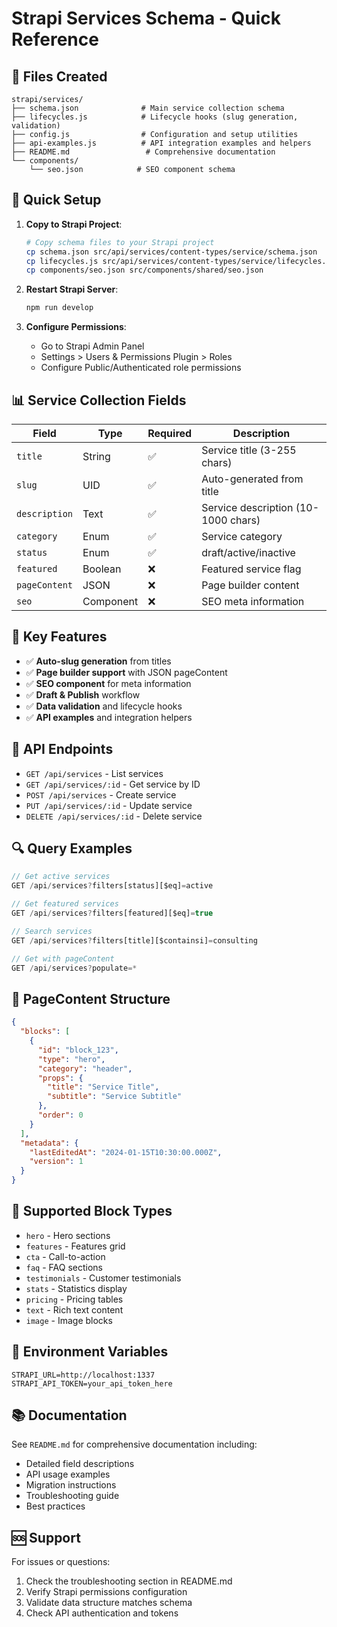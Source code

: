 # Strapi Services Schema - Quick Reference

## 📁 Files Created

```
strapi/services/
├── schema.json              # Main service collection schema
├── lifecycles.js            # Lifecycle hooks (slug generation, validation)
├── config.js                # Configuration and setup utilities
├── api-examples.js          # API integration examples and helpers
├── README.md                 # Comprehensive documentation
└── components/
    └── seo.json            # SEO component schema
```

## 🚀 Quick Setup

1. **Copy to Strapi Project**:
   ```bash
   # Copy schema files to your Strapi project
   cp schema.json src/api/services/content-types/service/schema.json
   cp lifecycles.js src/api/services/content-types/service/lifecycles.js
   cp components/seo.json src/components/shared/seo.json
   ```

2. **Restart Strapi Server**:
   ```bash
   npm run develop
   ```

3. **Configure Permissions**:
   - Go to Strapi Admin Panel
   - Settings > Users & Permissions Plugin > Roles
   - Configure Public/Authenticated role permissions

## 📊 Service Collection Fields

| Field | Type | Required | Description |
|-------|------|----------|-------------|
| `title` | String | ✅ | Service title (3-255 chars) |
| `slug` | UID | ✅ | Auto-generated from title |
| `description` | Text | ✅ | Service description (10-1000 chars) |
| `category` | Enum | ✅ | Service category |
| `status` | Enum | ✅ | draft/active/inactive |
| `featured` | Boolean | ❌ | Featured service flag |
| `pageContent` | JSON | ❌ | Page builder content |
| `seo` | Component | ❌ | SEO meta information |

## 🔧 Key Features

- ✅ **Auto-slug generation** from titles
- ✅ **Page builder support** with JSON pageContent
- ✅ **SEO component** for meta information
- ✅ **Draft & Publish** workflow
- ✅ **Data validation** and lifecycle hooks
- ✅ **API examples** and integration helpers

## 📡 API Endpoints

- `GET /api/services` - List services
- `GET /api/services/:id` - Get service by ID
- `POST /api/services` - Create service
- `PUT /api/services/:id` - Update service
- `DELETE /api/services/:id` - Delete service

## 🔍 Query Examples

```javascript
// Get active services
GET /api/services?filters[status][$eq]=active

// Get featured services
GET /api/services?filters[featured][$eq]=true

// Search services
GET /api/services?filters[title][$containsi]=consulting

// Get with pageContent
GET /api/services?populate=*
```

## 📝 PageContent Structure

```json
{
  "blocks": [
    {
      "id": "block_123",
      "type": "hero",
      "category": "header", 
      "props": {
        "title": "Service Title",
        "subtitle": "Service Subtitle"
      },
      "order": 0
    }
  ],
  "metadata": {
    "lastEditedAt": "2024-01-15T10:30:00.000Z",
    "version": 1
  }
}
```

## 🎯 Supported Block Types

- `hero` - Hero sections
- `features` - Features grid
- `cta` - Call-to-action
- `faq` - FAQ sections
- `testimonials` - Customer testimonials
- `stats` - Statistics display
- `pricing` - Pricing tables
- `text` - Rich text content
- `image` - Image blocks

## 🔐 Environment Variables

```env
STRAPI_URL=http://localhost:1337
STRAPI_API_TOKEN=your_api_token_here
```

## 📚 Documentation

See `README.md` for comprehensive documentation including:
- Detailed field descriptions
- API usage examples
- Migration instructions
- Troubleshooting guide
- Best practices

## 🆘 Support

For issues or questions:
1. Check the troubleshooting section in README.md
2. Verify Strapi permissions configuration
3. Validate data structure matches schema
4. Check API authentication and tokens

